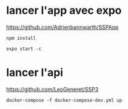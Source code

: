 # lancer l'app avec expo
https://github.com/Adrienbannwarth/SSPApp

`npm install`

`expo start -c`

# lancer l'api
https://github.com/LeoGeneret/SSP3

`docker-compose -f docker-compose-dev.yml up`